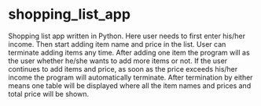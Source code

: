 # shopping_list_app
Shopping list app written in Python.
Here user needs to first enter his/her income. Then start adding item name and price in the list. User can terminate adding items any time. After adding one item the program will as the user whether he/she wants to add more items or not. If the user continues to add items and price, as soon as the price exceeds his/her income the program will automatically terminate. After termination by either means one table will be displayed where all the item names and prices and total price will be shown.
